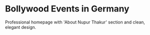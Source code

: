 # Bollywood Events in Germany
Professional homepage with 'About Nupur Thakur' section and clean, elegant design.